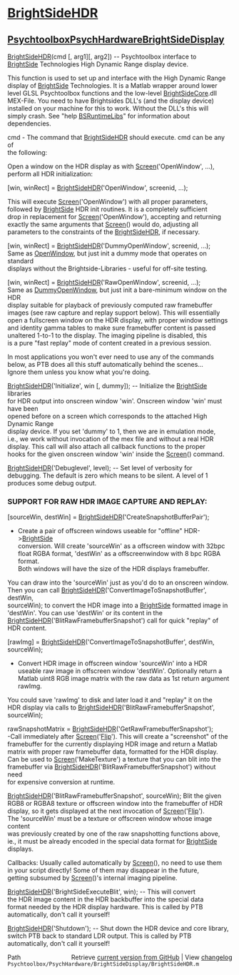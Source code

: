 # [BrightSideHDR](BrightSideHDR)
## [Psychtoolbox](Psychtoolbox)[PsychHardware](PsychHardware)[BrightSideDisplay](BrightSideDisplay)

[BrightSideHDR](BrightSideHDR)(cmd [, arg1][, arg2]) -- Psychtoolbox interface to  
[BrightSide](BrightSide) Technologies High Dynamic Range display device.  
  
This function is used to set up and interface with the High Dynamic Range  
display of [BrightSide](BrightSide) Technologies. It is a Matlab wrapper around lower  
level GLSL Psychtoolbox functions and the low-level [BrightSideCore](BrightSideCore).dll  
MEX-File. You need to have Brightsides DLL's (and the display device)  
installed on your machine for this to work. Without the DLL's this will  
simply crash. See "help [BSRuntimeLibs](BSRuntimeLibs)" for information about  
dependencies.  
  
cmd - The command that [BrightSideHDR](BrightSideHDR) should execute. cmd can be any of  
the following:  
  
Open a window on the HDR display as with [Screen](Screen)('OpenWindow', ...),  
perform all HDR initialization:  
  
[win, winRect] = [BrightSideHDR](BrightSideHDR)('OpenWindow', screenid, ...);  
  
This will execute [Screen](Screen)('OpenWindow') with all proper parameters,  
followed by [BrightSide](BrightSide) HDR init routines. It is a completely sufficient  
drop in replacement for [Screen](Screen)('OpenWindow'), accepting and returning  
exactly the same arguments that [Screen](Screen)() would do, adjusting all  
parameters to the constraints of the [BrightSideHDR](BrightSideHDR), if necessary.  
  
[win, winRect] = [BrightSideHDR](BrightSideHDR)('DummyOpenWindow', screenid, ...);  
Same as [OpenWindow](OpenWindow), but just init a dummy mode that operates on standard  
displays without the Brightside-Libraries - useful for off-site testing.  
  
  
[win, winRect] = [BrightSideHDR](BrightSideHDR)('RawOpenWindow', screenid, ...);  
Same as [DummyOpenWindow](DummyOpenWindow), but just init a bare-minimum window on the HDR  
display suitable for playback of previously computed raw framebuffer  
images (see raw capture and replay support below). This will essentially  
open a fullscreen window on the HDR display, with proper window settings  
and identity gamma tables to make sure framebuffer content is passed  
unaltered 1-to-1 to the display. The imaging pipeline is disabled, this  
is a pure "fast replay" mode of content created in a previous session.  
  
  
In most applications you won't ever need to use any of the commands  
below, as PTB does all this stuff automatically behind the scenes...  
Ignore them unless you know what you're doing.  
  
[BrightSideHDR](BrightSideHDR)('Initialize', win [, dummy]); -- Initialize the [BrightSide](BrightSide) libraries  
for HDR output into onscreen window 'win'. Onscreen window 'win' must have been  
opened before on a screen which corresponds to the attached High Dynamic Range  
display device. If you set 'dummy' to 1, then we are in emulation mode,  
i.e., we work without invocation of the mex file and without a real HDR  
display. This call will also attach all callback functions to the proper  
hooks for the given onscreen window 'win' inside the [Screen](Screen)() command.  
  
[BrightSideHDR](BrightSideHDR)('Debuglevel', level); -- Set level of verbosity for  
debugging. The default is zero which means to be silent. A level of 1  
produces some debug output.  
  
  
### SUPPORT FOR RAW HDR IMAGE CAPTURE AND REPLAY:  
  
[sourceWin, destWin] = [BrightSideHDR](BrightSideHDR)('CreateSnapshotBufferPair');  
- Create a pair of offscreen windows useable for "offline" HDR-\>[BrightSide](BrightSide)  
conversion. Will create 'sourceWin' as a offscreen window with 32bpc  
float RGBA format, 'destWin' as a offscreenwindow with 8 bpc RGBA format.  
Both windows will have the size of the HDR displays framebuffer.  
  
You can draw into the 'sourceWin' just as you'd do to an onscreen window.  
Then you can call [BrightSideHDR](BrightSideHDR)('ConvertImageToSnapshotBuffer', destWin,  
sourceWin); to convert the HDR image into a [BrightSide](BrightSide) formatted image in  
'destWin'. You can use 'destWin' or its content in the  
[BrightSideHDR](BrightSideHDR)('BlitRawFramebufferSnapshot') call for quick "replay" of  
HDR content.  
  
  
[rawImg] = [BrightSideHDR](BrightSideHDR)('ConvertImageToSnapshotBuffer', destWin, sourceWin);  
- Convert HDR image in offscreen window 'sourceWin' into a HDR  
useable raw image in offscreen window 'destWin'. Optionally return a  
Matlab uint8 RGB image matrix with the raw data as 1st return argument  
rawImg.  
  
You could save 'rawImg' to disk and later load it and "replay" it on the  
HDR display via calls to [BrightSideHDR](BrightSideHDR)('BlitRawFramebufferSnapshot',  
sourceWin);  
  
  
rawSnapshotMatrix = [BrightSideHDR](BrightSideHDR)('GetRawFramebufferSnapshot');  
-Call immediately after [Screen](Screen)('[Flip](Flip)'). This will create a "screenshot" of the  
framebuffer for the currently displaying HDR image and return a Matlab  
matrix with proper raw framebuffer data, formatted for the HDR display.  
Can be used to [Screen](Screen)('MakeTexture') a texture that you can blit into the  
framebuffer via [BrightSideHDR](BrightSideHDR)('BlitRawFramebufferSnapshot') without need  
for expensive conversion at runtime.  
  
  
[BrightSideHDR](BrightSideHDR)('BlitRawFramebufferSnapshot', sourceWin); Blit the given  
RGB8 or RGBA8 texture or offscreen window into the framebuffer of HDR  
display, so it gets displayed at the next invocation of [Screen](Screen)('[Flip](Flip)').  
The 'sourceWin' must be a texture or offscreen window whose image content  
was previously created by one of the raw snapshotting functions above,  
ie., it must be already encoded in the special data format for [BrightSide](BrightSide)  
displays.  
  
  
Callbacks: Usually called automatically by [Screen](Screen)(), no need to use them  
in your script directly! Some of them may disappear in the future,  
getting subsumed by [Screen](Screen)()'s internal imaging pipeline.  
  
[BrightSideHDR](BrightSideHDR)('BrightSideExecuteBlit', win); -- This will convert  
the HDR image content in the HDR backbuffer into the special data  
format needed by the HDR display hardware. This is called by PTB  
automatically, don't call it yourself!  
  
[BrightSideHDR](BrightSideHDR)('Shutdown'); -- Shut down the HDR device and core library,  
switch PTB back to standard LDR output. This is called by PTB  
automatically, don't call it yourself!  




<div class="code_header" style="text-align:right;">
  <span style="float:left;">Path&nbsp;&nbsp;</span> <span class="counter">Retrieve <a href=
  "https://raw.github.com/Psychtoolbox-3/Psychtoolbox-3/beta/Psychtoolbox/PsychHardware/BrightSideDisplay/BrightSideHDR.m">current version from GitHub</a> | View <a href=
  "https://github.com/Psychtoolbox-3/Psychtoolbox-3/commits/beta/Psychtoolbox/PsychHardware/BrightSideDisplay/BrightSideHDR.m">changelog</a></span>
</div>
<div class="code">
  <code>Psychtoolbox/PsychHardware/BrightSideDisplay/BrightSideHDR.m</code>
</div>

